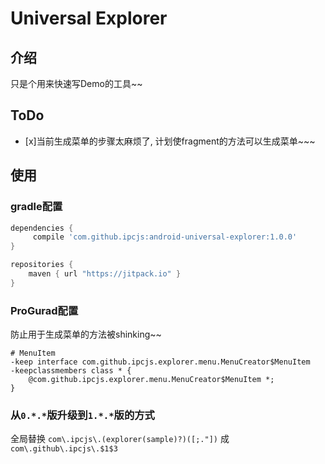 Universal Explorer
======

## 介绍

只是个用来快速写Demo的工具~~

## ToDo

- [x]当前生成菜单的步骤太麻烦了, 计划使fragment的方法可以生成菜单~~~

## 使用

### gradle配置
```groovy
dependencies {
     compile 'com.github.ipcjs:android-universal-explorer:1.0.0'
}

repositories {
    maven { url "https://jitpack.io" }
}
```

### ProGurad配置
防止用于生成菜单的方法被shinking~~
```progurad
# MenuItem
-keep interface com.github.ipcjs.explorer.menu.MenuCreator$MenuItem
-keepclassmembers class * {
    @com.github.ipcjs.explorer.menu.MenuCreator$MenuItem *;
}
```
### 从`0.*.*`版升级到`1.*.*`版的方式
全局替换 `com\.ipcjs\.(explorer(sample)?)([;."])` 成 `com\.github\.ipcjs\.$1$3`
